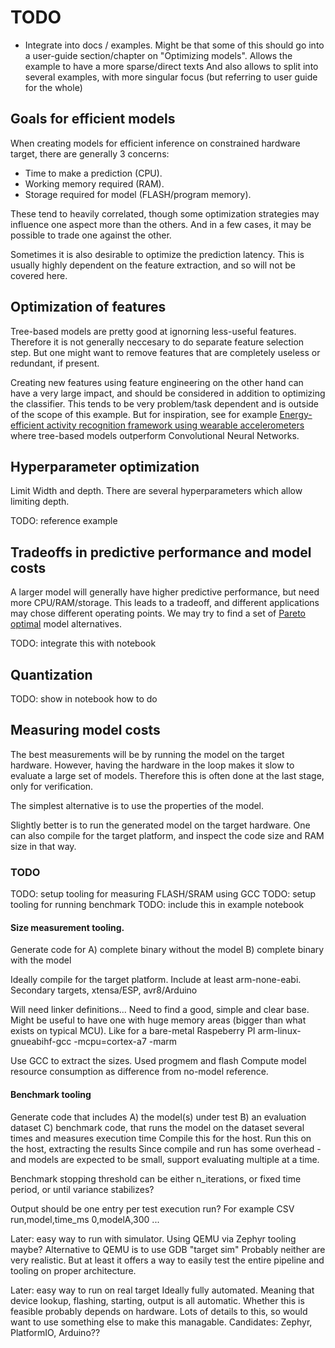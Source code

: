 
# TODO
- Integrate into docs / examples.
Might be that some of this should go into a user-guide section/chapter
on "Optimizing models".
Allows the example to have a more sparse/direct texts
And also allows to split into several examples, with more singular focus (but referring to user guide for the whole)


## Goals for efficient models

When creating models for efficient inference on constrained hardware target,
there are generally 3 concerns:

- Time to make a prediction (CPU).
- Working memory required (RAM).
- Storage required for model (FLASH/program memory).

These tend to heavily correlated,
though some optimization strategies may influence one aspect more than the others.
And in a few cases, it may be possible to trade one against the other.

Sometimes it is also desirable to optimize the prediction latency.
This is usually highly dependent on the feature extraction,
and so will not be covered here. 

## Optimization of features

Tree-based models are pretty good at ignorning less-useful features.
Therefore it is not generally neccesary to do separate feature selection step.
But one might want to remove features that are completely useless or redundant, if present.

Creating new features using feature engineering on the other hand can have a very large impact,
and should be considered in addition to optimizing the classifier.
This tends to be very problem/task dependent and is outside of the scope of this example.
But for inspiration, see for example
[Energy-efficient activity recognition framework using wearable accelerometers](https://www.mdpi.com/2079-9292/10/21/2640/htm)
where tree-based models outperform Convolutional Neural Networks.


## Hyperparameter optimization

Limit Width and depth.
There are several hyperparameters which allow limiting depth.

TODO: reference example


## Tradeoffs in predictive performance and model costs

A larger model will generally have higher predictive performance, but need more CPU/RAM/storage.
This leads to a tradeoff, and different applications may chose different operating points. 
We may try to find a set of [Pareto optimal](https://en.wikipedia.org/wiki/Pareto_efficiency) model alternatives.

TODO: integrate this with notebook

## Quantization

TODO: show in notebook how to do



## Measuring model costs

The best measurements will be by running the model on the target hardware.
However, having the hardware in the loop makes it slow to evaluate a large set of models.
Therefore this is often done at the last stage, only for verification.

The simplest alternative is to use the properties of the model.

Slightly better is to run the generated model on the target hardware.
One can also compile for the target platform, and inspect the code size and RAM size in that way.

### TODO
TODO: setup tooling for measuring FLASH/SRAM using GCC
TODO: setup tooling for running benchmark
TODO: include this in example notebook

#### Size measurement tooling.

Generate code for
A) complete binary without the model
B) complete binary with the model

Ideally compile for the target platform.
Include at least arm-none-eabi.
Secondary targets, xtensa/ESP, avr8/Arduino

Will need linker definitions...
Need to find a good, simple and clear base.
Might be useful to have one with huge memory areas (bigger than what exists on typical MCU).
Like for a bare-metal Raspeberry PI arm-linux-gnueabihf-gcc -mcpu=cortex-a7 -marm

Use GCC to extract the sizes. Used progmem and flash
Compute model resource consumption as difference from no-model reference.

#### Benchmark tooling

Generate code that includes
A) the model(s) under test
B) an evaluation dataset
C) benchmark code, that runs the model on the dataset several times and measures execution time 
Compile this for the host.
Run this on the host, extracting the results
Since compile and run has some overhead - and models are expected to be small, support evaluating multiple at a time.

Benchmark stopping threshold can be either n_iterations, or fixed time period, or until variance stabilizes?

Output should be one entry per test execution run?
For example CSV
run,model,time_ms
0,modelA,300
...

Later: easy way to run with simulator.
Using QEMU via Zephyr tooling maybe?
Alternative to QEMU is to use GDB "target sim"
Probably neither are very realistic.
But at least it offers a way to easily test the entire pipeline and tooling on proper architecture.

Later: easy way to run on real target
Ideally fully automated. Meaning that device lookup, flashing, starting, output is all automatic.
Whether this is feasible probably depends on hardware.
Lots of details to this, so would want to use something else to make this managable.
Candidates: Zephyr, PlatformIO, Arduino??



